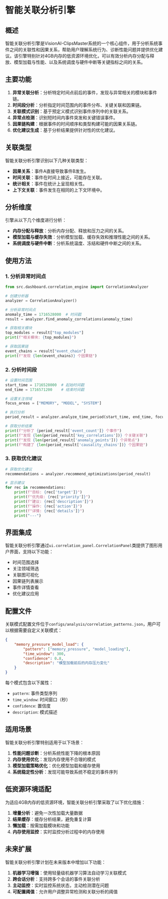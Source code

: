 # 智能关联分析引擎

## 概述

智能关联分析引擎是VisionAI-ClipsMaster系统的一个核心组件，用于分析系统事件之间的关联性和因果关系，帮助用户理解系统行为、诊断性能问题并提供优化建议。该引擎特别针对4GB内存的低资源环境优化，可以有效分析内存分配与释放、模型加载与性能、以及系统调度与硬件中断等关键指标之间的关系。

## 主要功能

1. **异常关联分析**：分析特定时间点前后的事件，发现与异常相关的模块和事件链。
2. **时间段分析**：分析指定时间范围内的事件分布、关键关联和因果链。
3. **关联模式识别**：基于预定义模式识别事件序列中的关联关系。
4. **异常点检测**：识别短时间内事件突发和关键错误事件。
5. **因果链构建**：根据事件的时间顺序和类型构建可能的因果关系链。
6. **优化建议生成**：基于分析结果提供针对性的优化建议。

## 关联类型

智能关联分析引擎识别以下几种关联类型：

- **因果关系**：事件A直接导致事件B发生。
- **时间关联**：事件在时间上接近，可能存在关联。
- **统计相关**：事件在统计上呈现相关性。
- **上下文关联**：事件发生在相同的上下文环境中。

## 分析维度

引擎从以下几个维度进行分析：

- **内存分配与释放**：分析内存分配、释放和压力之间的关系。
- **模型加载与缓存失效**：分析模型加载、缓存失效和推理性能之间的关系。
- **系统调度与硬件中断**：分析系统温度、冻结和硬件中断之间的关系。

## 使用方法

### 1. 分析异常时间点

```python
from src.dashboard.correlation_engine import CorrelationAnalyzer

# 创建分析器
analyzer = CorrelationAnalyzer()

# 分析异常时间点
anomaly_time = 1716528000  # 时间戳
result = analyzer.find_anomaly_correlations(anomaly_time)

# 获取相关模块
top_modules = result["top_modules"]
print(f"相关模块: {top_modules}")

# 获取因果链
event_chains = result["event_chain"]
print(f"发现 {len(event_chains)} 个因果链")
```

### 2. 分析时间段

```python
# 设置时间范围
start_time = 1716528000  # 起始时间戳
end_time = 1716571200    # 结束时间戳

# 设置关注领域
focus_areas = ["MEMORY", "MODEL", "SYSTEM"]

# 执行分析
period_result = analyzer.analyze_time_period(start_time, end_time, focus_areas)

# 获取分析结果
print(f"分析了 {period_result['event_count']} 个事件")
print(f"发现 {len(period_result['key_correlations'])} 个关键关联")
print(f"发现 {len(period_result['anomaly_points'])} 个异常点")
print(f"构建了 {len(period_result['causality_chains'])} 个因果链")
```

### 3. 获取优化建议

```python
# 获取优化建议
recommendations = analyzer.recommend_optimizations(period_result)

# 显示建议
for rec in recommendations:
    print(f"目标: {rec['target']}")
    print(f"优先级: {rec['priority']}")
    print(f"建议: {rec['description']}")
    print(f"操作: {rec['action']}")
    print(f"详情: {rec['details']}")
    print("---")
```

## 界面集成

智能关联分析引擎通过`ui.correlation_panel.CorrelationPanel`类提供了图形用户界面，支持以下功能：

- 时间范围选择
- 关注领域筛选
- 关联图可视化
- 因果链列表展示
- 事件详情查看
- 优化建议应用

## 配置文件

关联模式配置文件位于`configs/analysis/correlation_patterns.json`，用户可以根据需要自定义关联模式：

```json
{
    "memory_pressure_model_load": {
        "pattern": ["memory_pressure", "model_loading"],
        "time_window": 300,
        "confidence": 0.8,
        "description": "模型加载前后的内存压力变化"
    }
}
```

每个模式包含以下属性：
- `pattern`: 事件类型序列
- `time_window`: 时间窗口（秒）
- `confidence`: 置信度
- `description`: 模式描述

## 适用场景

智能关联分析引擎特别适用于以下场景：

1. **性能问题诊断**：分析系统性能下降的根本原因
2. **内存使用优化**：发现内存使用不合理的模式
3. **模型加载策略优化**：优化模型加载和缓存使用
4. **系统稳定性分析**：发现可能导致系统不稳定的事件序列

## 低资源环境适配

为适应4GB内存的低资源环境，智能关联分析引擎采取了以下优化措施：

1. **增量分析**：避免一次性加载大量数据
2. **结果缓存**：缓存分析结果，避免重复计算
3. **懒加载**：按需加载模块和功能
4. **内存使用监控**：实时监控分析过程中的内存使用

## 未来扩展

智能关联分析引擎计划在未来版本中增加以下功能：

1. **机器学习增强**：使用轻量级机器学习算法自动学习关联模式
2. **跨会话分析**：支持跨多个会话的事件关联分析
3. **主动监控**：实时监控系统状态，主动检测潜在问题
4. **可配置阈值**：允许用户调整异常检测和关联分析的阈值 